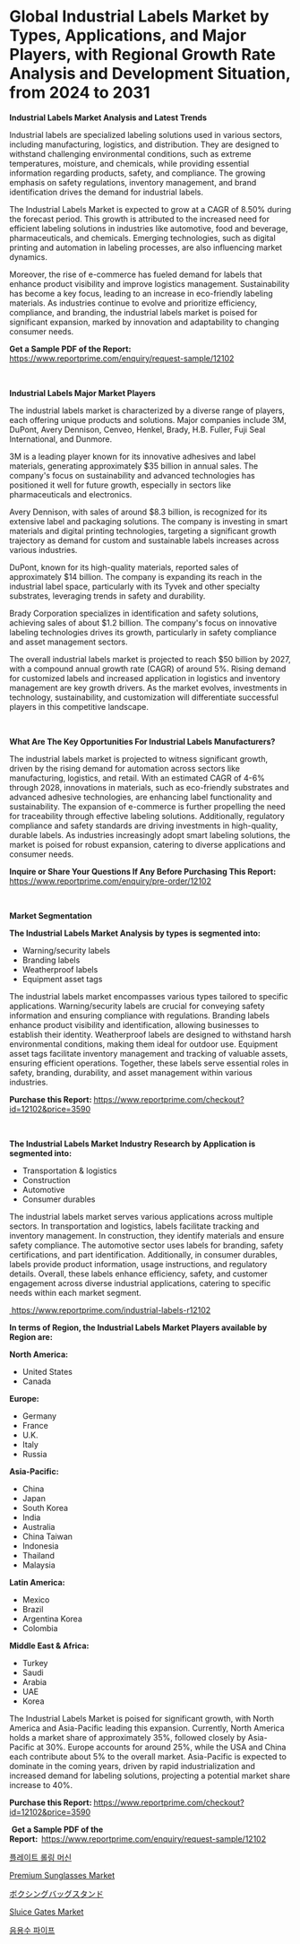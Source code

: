 <p><h1>Global Industrial Labels Market by Types, Applications, and Major Players, with Regional Growth Rate Analysis and Development Situation, from 2024 to 2031</h1></p><p><strong>Industrial Labels Market Analysis and Latest Trends</strong></p>
<p><p>Industrial labels are specialized labeling solutions used in various sectors, including manufacturing, logistics, and distribution. They are designed to withstand challenging environmental conditions, such as extreme temperatures, moisture, and chemicals, while providing essential information regarding products, safety, and compliance. The growing emphasis on safety regulations, inventory management, and brand identification drives the demand for industrial labels.</p><p>The Industrial Labels Market is expected to grow at a CAGR of 8.50% during the forecast period. This growth is attributed to the increased need for efficient labeling solutions in industries like automotive, food and beverage, pharmaceuticals, and chemicals. Emerging technologies, such as digital printing and automation in labeling processes, are also influencing market dynamics. </p><p>Moreover, the rise of e-commerce has fueled demand for labels that enhance product visibility and improve logistics management. Sustainability has become a key focus, leading to an increase in eco-friendly labeling materials. As industries continue to evolve and prioritize efficiency, compliance, and branding, the industrial labels market is poised for significant expansion, marked by innovation and adaptability to changing consumer needs.</p></p>
<p><strong>Get a Sample PDF of the Report:&nbsp;</strong> <a href="https://www.reportprime.com/enquiry/request-sample/12102">https://www.reportprime.com/enquiry/request-sample/12102</a></p>
<p>&nbsp;</p>
<p><strong>Industrial Labels Major Market Players</strong></p>
<p><p>The industrial labels market is characterized by a diverse range of players, each offering unique products and solutions. Major companies include 3M, DuPont, Avery Dennison, Cenveo, Henkel, Brady, H.B. Fuller, Fuji Seal International, and Dunmore. </p><p>3M is a leading player known for its innovative adhesives and label materials, generating approximately $35 billion in annual sales. The company's focus on sustainability and advanced technologies has positioned it well for future growth, especially in sectors like pharmaceuticals and electronics.</p><p>Avery Dennison, with sales of around $8.3 billion, is recognized for its extensive label and packaging solutions. The company is investing in smart materials and digital printing technologies, targeting a significant growth trajectory as demand for custom and sustainable labels increases across various industries.</p><p>DuPont, known for its high-quality materials, reported sales of approximately $14 billion. The company is expanding its reach in the industrial label space, particularly with its Tyvek and other specialty substrates, leveraging trends in safety and durability.</p><p>Brady Corporation specializes in identification and safety solutions, achieving sales of about $1.2 billion. The company's focus on innovative labeling technologies drives its growth, particularly in safety compliance and asset management sectors.</p><p>The overall industrial labels market is projected to reach $50 billion by 2027, with a compound annual growth rate (CAGR) of around 5%. Rising demand for customized labels and increased application in logistics and inventory management are key growth drivers. As the market evolves, investments in technology, sustainability, and customization will differentiate successful players in this competitive landscape.</p></p>
<p>&nbsp;</p>
<p><strong>What Are The Key Opportunities For Industrial Labels Manufacturers?</strong></p>
<p><p>The industrial labels market is projected to witness significant growth, driven by the rising demand for automation across sectors like manufacturing, logistics, and retail. With an estimated CAGR of 4-6% through 2028, innovations in materials, such as eco-friendly substrates and advanced adhesive technologies, are enhancing label functionality and sustainability. The expansion of e-commerce is further propelling the need for traceability through effective labeling solutions. Additionally, regulatory compliance and safety standards are driving investments in high-quality, durable labels. As industries increasingly adopt smart labeling solutions, the market is poised for robust expansion, catering to diverse applications and consumer needs.</p></p>
<p><strong>Inquire or Share Your Questions If Any Before Purchasing This Report:</strong> <a href="https://www.reportprime.com/enquiry/pre-order/12102">https://www.reportprime.com/enquiry/pre-order/12102</a></p>
<p>&nbsp;</p>
<p><strong>Market Segmentation</strong></p>
<p><strong>The Industrial Labels Market Analysis by types is segmented into:</strong></p>
<p><ul><li>Warning/security labels</li><li>Branding labels</li><li>Weatherproof labels</li><li>Equipment asset tags</li></ul></p>
<p><p>The industrial labels market encompasses various types tailored to specific applications. Warning/security labels are crucial for conveying safety information and ensuring compliance with regulations. Branding labels enhance product visibility and identification, allowing businesses to establish their identity. Weatherproof labels are designed to withstand harsh environmental conditions, making them ideal for outdoor use. Equipment asset tags facilitate inventory management and tracking of valuable assets, ensuring efficient operations. Together, these labels serve essential roles in safety, branding, durability, and asset management within various industries.</p></p>
<p><strong>Purchase this Report:&nbsp;</strong><a href="https://www.reportprime.com/checkout?id=12102&price=3590">https://www.reportprime.com/checkout?id=12102&price=3590</a></p>
<p>&nbsp;</p>
<p><strong>The Industrial Labels Market Industry Research by Application is segmented into:</strong></p>
<p><ul><li>Transportation & logistics</li><li>Construction</li><li>Automotive</li><li>Consumer durables</li></ul></p>
<p><p>The industrial labels market serves various applications across multiple sectors. In transportation and logistics, labels facilitate tracking and inventory management. In construction, they identify materials and ensure safety compliance. The automotive sector uses labels for branding, safety certifications, and part identification. Additionally, in consumer durables, labels provide product information, usage instructions, and regulatory details. Overall, these labels enhance efficiency, safety, and customer engagement across diverse industrial applications, catering to specific needs within each market segment.</p></p>
<p><a href="https://www.reportprime.com/industrial-labels-r12102">&nbsp;https://www.reportprime.com/industrial-labels-r12102</a></p>
<p><strong>In terms of Region, the Industrial Labels Market Players available by Region are:</strong></p>
<p>
    <p> <strong> North America: </strong>
        <ul>
            <li>United States</li>
            <li>Canada</li>
        </ul>
        </p> 
    <p> <strong> Europe: </strong>
        <ul>
            <li>Germany</li>
            <li>France</li>
            <li>U.K.</li>
            <li>Italy</li>
            <li>Russia</li>
        </ul>
        </p> 
    <p> <strong> Asia-Pacific: </strong>
        <ul>
            <li>China</li>
            <li>Japan</li>
            <li>South Korea</li>
            <li>India</li>
            <li>Australia</li>
            <li>China Taiwan</li>
            <li>Indonesia</li>
            <li>Thailand</li>
            <li>Malaysia</li>
        </ul>
        </p> 
    <p> <strong> Latin America: </strong>
        <ul>
            <li>Mexico</li>
            <li>Brazil</li>
            <li>Argentina Korea</li>
            <li>Colombia</li>
        </ul>
        </p> 
    <p> <strong> Middle East & Africa: </strong>
        <ul>
            <li>Turkey</li>
            <li>Saudi</li>
            <li>Arabia</li>
            <li>UAE</li>
            <li>Korea</li>
        </ul>
    </p>
    </p>
<p><p>The Industrial Labels Market is poised for significant growth, with North America and Asia-Pacific leading this expansion. Currently, North America holds a market share of approximately 35%, followed closely by Asia-Pacific at 30%. Europe accounts for around 25%, while the USA and China each contribute about 5% to the overall market. Asia-Pacific is expected to dominate in the coming years, driven by rapid industrialization and increased demand for labeling solutions, projecting a potential market share increase to 40%.</p></p>
<p><strong>Purchase this Report: </strong><a href="https://www.reportprime.com/checkout?id=12102&price=3590">https://www.reportprime.com/checkout?id=12102&price=3590</a></p>
<p>&nbsp;<strong>Get a Sample PDF of the Report:&nbsp;&nbsp;</strong><a href="https://www.reportprime.com/enquiry/request-sample/12102">https://www.reportprime.com/enquiry/request-sample/12102</a></p>
<p><strong></strong></p>
<p><p><a href="https://medium.com/@ixknzplk81/%EA%B8%80%EB%A1%9C%EB%B2%8C-%ED%94%8C%EB%A0%88%EC%9D%B4%ED%8A%B8-%EB%A1%A4%EB%A7%81-%EB%A8%B8%EC%8B%A0-%EC%8B%9C%EC%9E%A5-%EB%8F%99%ED%96%A5-%EB%B0%8F-%ED%98%81%EC%8B%A0-%EB%AF%B8%EB%9E%98-%EC%A7%80%ED%96%A5%EC%A0%81-%EB%B6%84%EC%84%9D-2024-2031-03f13c8e613a">플레이트 롤링 머신</a></p><p><a href="https://issuu.com/reportprime-2/docs/premium-sunglasses-market-size-2030_217573b049c119">Premium Sunglasses Market</a></p><p><a href="https://medium.com/@johnson154chris/%E3%83%9C%E3%82%AF%E3%82%B7%E3%83%B3%E3%82%B0%E3%83%90%E3%83%83%E3%82%B0%E3%82%B9%E3%82%BF%E3%83%B3%E3%83%89%E6%A5%AD%E7%95%8C%E3%81%AE%E6%B4%9E%E5%AF%9F-%E5%B8%82%E5%A0%B4%E3%81%AE%E8%B2%A1%E5%8B%99%E7%8A%B6%E6%B3%81-%E5%B8%82%E5%A0%B4%E8%A6%8F%E6%A8%A1-%E5%8F%8A%E3%81%B32031%E5%B9%B4%E3%81%BE%E3%81%A7%E3%81%AE%E5%8F%8E%E7%9B%8A%E5%88%86%E6%9E%90-46a3f32ba6b3">ボクシングバッグスタンド</a></p><p><a href="https://medium.com/@akshatreportprime/global-sluice-gates-market-sector-types-applications-market-player-strategies-regional-growth-f308c91aacd1">Sluice Gates Market</a></p><p><a href="https://medium.com/@ixknzplk81/%EC%8B%9D%EC%88%98-%ED%8C%8C%EC%9D%B4%ED%94%84-%EC%8B%9C%EC%9E%A5-%EC%97%AD%ED%95%99-%ED%83%90%EC%83%89-2024%EB%85%84%EB%B6%80%ED%84%B0-2031%EB%85%84%EA%B9%8C%EC%A7%80-%EC%8B%9D%EC%88%98-%ED%8C%8C%EC%9D%B4%ED%94%84-%EC%8B%9C%EC%9E%A5%EC%9D%98-%EC%88%98%EC%9D%B5-%EB%B6%84%EC%84%9D-%EB%B0%8F-%EC%84%B1%EC%9E%A5-%EC%A0%84%EB%A7%9D-07dde105d201">음용수 파이프</a></p></p>